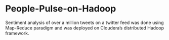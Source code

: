 # People-Pulse-on-Hadoop
Sentiment analysis of over a million tweets on a twitter feed was done using Map-Reduce paradigm and was deployed on Cloudera’s distributed Hadoop framework.
